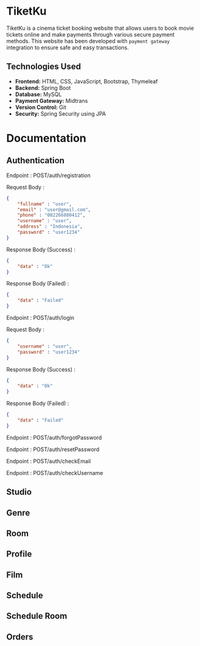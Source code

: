 # TiketKu
TiketKu is a cinema ticket booking website that allows users to book movie tickets online and make payments through various secure payment methods. This website has been developed with `payment gateway` integration to ensure safe and easy transactions.

## Technologies Used
- **Frontend:** HTML, CSS, JavaScript, Bootstrap, Thymeleaf
- **Backend:** Spring Boot
- **Database:** MySQL
- **Payment Gateway:** Midtrans
- **Version Control:** Git
- **Security:** Spring Security using JPA

# Documentation
## Authentication
Endpoint : POST/auth/registration

Request Body :
``` json
{
    "fullname" : "user",
    "email" : "user@gmail.com",
    "phone" : "082266880412",
    "username" : "user",
    "address" : "Indonesia",
    "password" : "user1234"
}
```

Response Body (Success) :
```json
{
    "data" : "Ok"
}
```

Response Body (Failed) :
```json
{
    "data" : "Failed"
}
```

Endpoint : POST/auth/login

Request Body :
``` json
{
    "username" : "user",
    "password" : "user1234"
}
```

Response Body (Success) :
```json
{
    "data" : "Ok"
}
```
Response Body (Failed) :
```json
{
    "data" : "Failed"
}
```

Endpoint : POST/auth/forgotPassword

Endpoint : POST/auth/resetPassword

Endpoint : POST/auth/checkEmail

Endpoint : POST/auth/checkUsername

## Studio
## Genre
## Room
## Profile
## Film
## Schedule
## Schedule Room
## Orders






